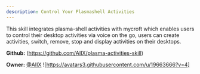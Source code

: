```yaml
---
description: Control Your Plasmashell Activities
---
```

This skill integrates plasma-shell activities with mycroft which enables users to control their desktop activities via voice on the go, users can create activities, switch, remove, stop and display activities on their desktops.

**Github:** (https://github.com/AIIX/plasma-activities-skill)

**Owner:** [@AIIX](https://github.com/AIIX) ![https://avatars3.githubusercontent.com/u/19663666?v=4]

